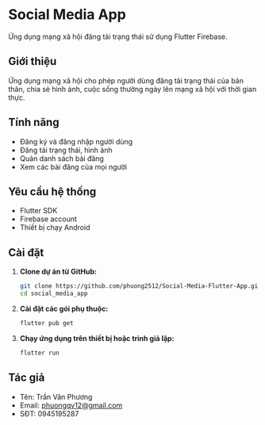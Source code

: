 # Social Media App

Ứng dụng mạng xã hội đăng tải trạng thái sử dụng Flutter Firebase.

## Giới thiệu

Ứng dụng mạng xã hội cho phép người dùng đăng tải trạng thái của bản thân, chia sẻ hình ảnh, cuộc sống thường ngày lên mạng xã hội với thời gian thực.

## Tính năng

- Đăng ký và đăng nhập người dùng
- Đăng tải trạng thái, hình ảnh
- Quản danh sách bài đăng
- Xem các bài đăng của mọi người

## Yêu cầu hệ thống

- Flutter SDK
- Firebase account
- Thiết bị chạy Android

## Cài đặt

1. **Clone dự án từ GitHub:**

    ```bash
    git clone https://github.com/phuong2512/Social-Media-Flutter-App.git
    cd social_media_app
    ```

2. **Cài đặt các gói phụ thuộc:**

    ```bash
    flutter pub get
    ```

3. **Chạy ứng dụng trên thiết bị hoặc trình giả lập:**

    ```bash
    flutter run
    ```

## Tác giả

- Tên: Trần Văn Phương
- Email: <phuongqv12@gmail.com>
- SĐT: 0945195287
